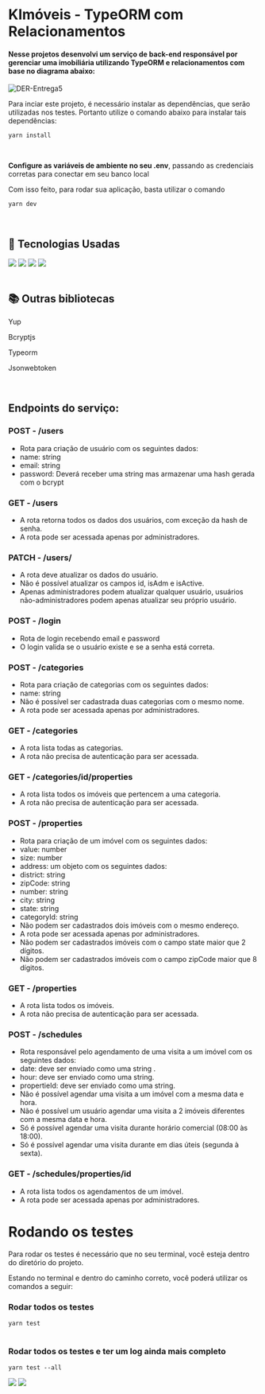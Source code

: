 # KImóveis - TypeORM com Relacionamentos

#### Nesse projetos desenvolvi um serviço de back-end responsável por gerenciar uma imobiliária utilizando TypeORM e relacionamentos com base no diagrama abaixo:

![DER-Entrega5](https://user-images.githubusercontent.com/71359547/209883659-8d54d3e7-dabe-44bb-b4ca-3334568cfac9.png)

Para inciar este projeto, é necessário instalar as dependências, que serão utilizadas nos testes. Portanto utilize o comando abaixo para instalar tais dependências:

````
yarn install
````
<br>

**Configure as variáveis de ambiente no seu .env**, passando as credenciais corretas para conectar em seu banco local


Com isso feito, para rodar sua aplicação, basta utilizar o comando
````
yarn dev
````

<br>

## 🚀 Tecnologias Usadas
<div>
    <img src="https://img.shields.io/badge/TypeScript-007ACC?style=for-the-badge&logo=typescript&logoColor=white" />
    <img src="https://img.shields.io/badge/Node.js-43853D?style=for-the-badge&logo=node.js&logoColor=white" />
    <img src="https://img.shields.io/badge/Express.js-404D59?style=for-the-badge" />
    <img src="https://img.shields.io/badge/PostgreSQL-316192?style=for-the-badge&logo=postgresql&logoColor=white" />
    
</div><br>

## 📚 Outras bibliotecas 
<p>Yup</p>
<p>Bcryptjs</p>
<p>Typeorm</p>
<p>Jsonwebtoken<p>

<br>

## Endpoints do serviço:

### POST - /users
<ul>
  <li>Rota para criação de usuário com os seguintes dados:</li>
  <li>name: string </li>
  <li>email: string </li>
  <li>password: Deverá receber uma string mas armazenar uma hash gerada com o bcrypt</li>
</ul>

### GET - /users
<ul>
  <li>A rota retorna todos os dados dos usuários, com exceção da hash de senha.</li>
  <li>A rota pode ser acessada apenas por administradores.</li>
</ul>

### PATCH - /users/<id>
<ul>
  <li>A rota deve atualizar os dados do usuário.</li>
  <li>Não é possível atualizar os campos id, isAdm e isActive.</li>
  <li>Apenas administradores podem atualizar qualquer usuário, usuários não-administradores podem apenas atualizar seu próprio usuário.</li>
</ul>
  
  ### POST - /login
<ul>
  <li>Rota de login recebendo email e password</li>
  <li>O login valida se o usuário existe e se a senha está correta.</li>
</ul>
  
  ### POST - /categories
<ul>
  <li>Rota para criação de categorias com os seguintes dados:</li>
  <li>name: string</li>
  <li>Não é possível ser cadastrada duas categorias com o mesmo nome.</li>
  <li>A rota pode ser acessada apenas por administradores.</li>
  </ul>
  
### GET - /categories
<ul>
  <li>A rota lista todas as categorias.</li>
  <li>A rota não precisa de autenticação para ser acessada.</li>
</ul> 
  
### GET - /categories/id/properties
<ul>
  <li>A rota lista todos os imóveis que pertencem a uma categoria.</li>
  <li>A rota não precisa de autenticação para ser acessada.</li>
</ul> 
  
### POST - /properties
<ul>
  <li>Rota para criação de um imóvel com os seguintes dados:</li>
  <li>value: number</li>
  <li>size: number</li>
  <li>address: um objeto com os seguintes dados:</li>
  <li>district: string</li>
  <li>zipCode: string</li>
  <li>number: string</li>
  <li>city: string</li>
  <li>state: string</li>
  <li>categoryId: string</li>
  <li>Não podem ser cadastrados dois imóveis com o mesmo endereço.</li>
  <li>A rota pode ser acessada apenas por administradores.</li>
  <li>Não podem ser cadastrados imóveis com o campo state maior que 2 dígitos.</li>
  <li>Não podem ser cadastrados imóveis com o campo zipCode maior que 8 dígitos.</li>
</ul> 
 
  ### GET - /properties
<ul>
  <li>A rota lista todos os imóveis.</li>
  <li>A rota não precisa de autenticação para ser acessada.</li>
</ul> 
  
   ### POST - /schedules
<ul>
  <li>Rota responsável pelo agendamento de uma visita a um imóvel com os seguintes dados:</li>
  <li>date: deve ser enviado como uma string .</li>
  <li>hour: deve ser enviado como uma string.</li>
  <li>propertieId: deve ser enviado como uma string.</li>
  <li>Não  é  possível agendar uma visita a um imóvel com a mesma data e hora.</li>
  <li>Não é possível um usuário agendar uma visita a 2 imóveis diferentes com a mesma data e hora.</li>
  <li>Só é possível agendar uma visita durante horário comercial (08:00 às 18:00).</li>
  <li>Só é possível agendar uma visita durante em dias úteis (segunda à sexta).</li>
</ul> 
  
  ### GET - /schedules/properties/id
<ul>
  <li>A rota lista todos os agendamentos de um imóvel.</li>
  <li>A rota pode ser acessada apenas por administradores.</li>
</ul> 

# **Rodando os testes** 

Para rodar os testes é necessário que no seu terminal, você esteja dentro do diretório do projeto.

Estando no terminal e dentro do caminho correto, você poderá utilizar os comandos a seguir:

### Rodar todos os testes
````
yarn test
````
#
### Rodar todos os testes e ter um log ainda mais completo
````
yarn test --all
````

<div>
  <a href="mailto:diogosoarespeixoto41@gmail.com"><img src="https://img.shields.io/badge/Gmail-D14836?style=for-the-badge&logo=gmail&logoColor=white"></a>
  <a href="https://www.linkedin.com/in/diogo-soares-peixoto/"><img src="https://img.shields.io/badge/LinkedIn-0077B5?style=for-the-badge&logo=linkedin&logoColor=white">   </a>
</div>
